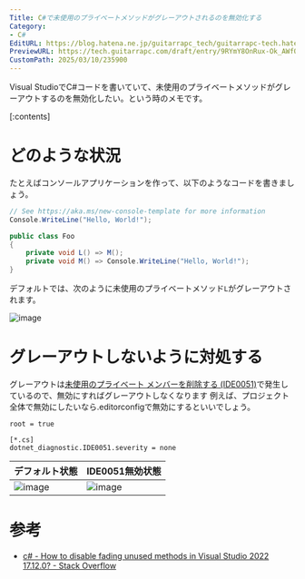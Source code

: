 ```yaml
---
Title: C#で未使用のプライベートメソッドがグレーアウトされるのを無効化する
Category:
- C#
EditURL: https://blog.hatena.ne.jp/guitarrapc_tech/guitarrapc-tech.hatenablog.com/atom/entry/6802418398338298589
PreviewURL: https://tech.guitarrapc.com/draft/entry/9RYmY8OnRux-Ok_AWfO99-tt_58
CustomPath: 2025/03/10/235900
---
```


Visual StudioでC#コードを書いていて、未使用のプライベートメソッドがグレーアウトするのを無効化したい。という時のメモです。

[:contents]

# どのような状況

たとえばコンソールアプリケーションを作って、以下のようなコードを書きましょう。

```cs
// See https://aka.ms/new-console-template for more information
Console.WriteLine("Hello, World!");

public class Foo
{
    private void L() => M();
    private void M() => Console.WriteLine("Hello, World!");
}
```

デフォルトでは、次のように未使用のプライベートメソッド`L`がグレーアウトされます。

![image](https://github.com/user-attachments/assets/c78190ab-5728-40be-9d14-cf63cf291f59)

# グレーアウトしないように対処する

グレーアウトは[未使用のプライベート メンバーを削除する (IDE0051)](https://learn.microsoft.com/ja-jp/dotnet/fundamentals/code-analysis/style-rules/ide0051)で発生しているので、無効にすればグレーアウトしなくなります
例えば、プロジェクト全体で無効にしたいなら.editorconfigで無効にするといいでしょう。

```editorconfig
root = true

[*.cs]
dotnet_diagnostic.IDE0051.severity = none
```

| デフォルト状態 | IDE0051無効状態 |
| --- | --- |
| ![image](https://github.com/user-attachments/assets/9617209d-1afa-4c0e-8131-af63c1a0d4ae) |![image](https://github.com/user-attachments/assets/f6a48384-f568-4a7a-b66a-a93beb1a84f5) |


# 参考

* [c# - How to disable fading unused methods in Visual Studio 2022 17.12.0? - Stack Overflow](https://stackoverflow.com/questions/79195382/how-to-disable-fading-unused-methods-in-visual-studio-2022-17-12-0)
